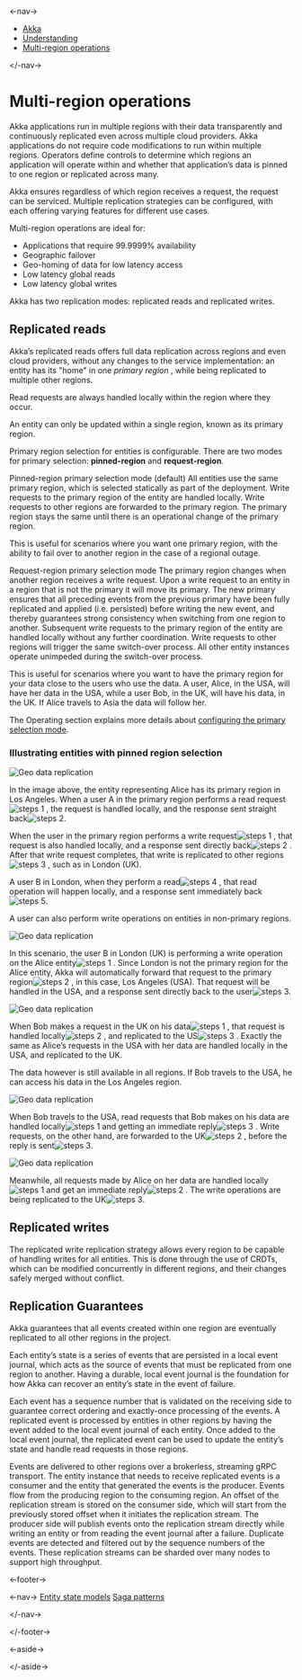 

<-nav->

- [  Akka](../index.html)
- [  Understanding](index.html)
- [  Multi-region operations](multi-region.html)



</-nav->



# Multi-region operations

Akka applications run in multiple regions with their data transparently and continuously replicated even across multiple cloud providers.
Akka applications do not require code modifications to run within multiple regions. Operators define controls to determine which regions
an application will operate within and whether that application’s data is pinned to one region or replicated across many.

Akka ensures regardless of which region receives a request, the request can be serviced. Multiple replication strategies can be configured, with each offering varying features for different use cases.

Multi-region operations are ideal for:

- Applications that require 99.9999% availability
- Geographic failover
- Geo-homing of data for low latency access
- Low latency global reads
- Low latency global writes

Akka has two replication modes: replicated reads and replicated writes.

## [](about:blank#_replicated_reads) Replicated reads

Akka’s replicated reads offers full data replication across regions and even cloud providers, without any changes to the service implementation: an entity has its "home" in one *primary region* , while being replicated to multiple other regions.

Read requests are always handled locally within the region where they occur.

An entity can only be updated within a single region, known as its primary region.

Primary region selection for entities is configurable. There are two modes for primary selection: **pinned-region** and **request-region**.

Pinned-region primary selection mode (default) All entities use the same primary region, which is selected statically as part of the deployment. Write requests to the primary region of the entity are handled locally. Write requests to other regions are forwarded to the primary region. The primary region stays the same until there is an operational change of the primary region.

This is useful for scenarios where you want one primary region, with the ability to fail over to another region in the case of a regional outage.

Request-region primary selection mode The primary region changes when another region receives a write request. Upon a write request to an entity in a region that is not the primary it will move its primary. The new primary ensures that all preceding events from the previous primary have been fully replicated and applied (i.e. persisted) before writing the new event, and thereby guarantees strong consistency when switching from one region to another. Subsequent write requests to the primary region of the entity are handled locally without any further coordination. Write requests to other regions will trigger the same switch-over process. All other entity instances operate unimpeded during the switch-over process.

This is useful for scenarios where you want to have the primary region for your data close to the users who use the data. A user, Alice, in the USA, will have her data in the USA, while a user Bob, in the UK, will have his data, in the UK. If Alice travels to Asia the data will follow her.

The Operating section explains more details about [configuring the primary selection mode](../operations/regions/index.html#selecting-primary).

### [](about:blank#_illustrating_entities_with_pinned_region_selection) Illustrating entities with pinned region selection

![Geo data replication](_images/geo-a.svg)

In the image above, the entity representing Alice has its primary region in Los Angeles. When a user A in the primary region performs a read request![steps 1](_images/steps-1.svg) , the request is handled locally, and the response sent straight back![steps 2](_images/steps-2.svg).

When the user in the primary region performs a write request![steps 1](_images/steps-1.svg) , that request is also handled locally, and a response sent directly back![steps 2](_images/steps-2.svg) . After that write request completes, that write is replicated to other regions![steps 3](_images/steps-3.svg) , such as in London (UK).

A user B in London, when they perform a read![steps 4](_images/steps-4.svg) , that read operation will happen locally, and a response sent immediately back![steps 5](_images/steps-5.svg).

A user can also perform write operations on entities in non-primary regions.

![Geo data replication](_images/geo-b.svg)

In this scenario, the user B in London (UK) is performing a write operation on the Alice entity![steps 1](_images/steps-1.svg) . Since London is not the primary region for the Alice entity, Akka will automatically forward that request to the primary region![steps 2](_images/steps-2.svg) , in this case, Los Angeles (USA). That request will be handled in the USA, and a response sent directly back to the user![steps 3](_images/steps-3.svg).

![Geo data replication](_images/geo-c.svg)

When Bob makes a request in the UK on his data![steps 1](_images/steps-1.svg) , that request is handled locally![steps 2](_images/steps-2.svg) , and replicated to the US![steps 3](_images/steps-3.svg) . Exactly the same as Alice’s requests in the USA with her data are handled locally in the USA, and replicated to the UK.

The data however is still available in all regions. If Bob travels to the USA, he can access his data in the Los Angeles region.

![Geo data replication](_images/geo-d.svg)

When Bob travels to the USA, read requests that Bob makes on his data are handled locally![steps 1](_images/steps-1.svg) and getting an immediate reply![steps 3](_images/steps-3.svg) . Write requests, on the other hand, are forwarded to the UK![steps 2](_images/steps-2.svg) , before the reply is sent![steps 3](_images/steps-3.svg).

![Geo data replication](_images/geo-e.svg)

Meanwhile, all requests made by Alice on her data are handled locally![steps 1](_images/steps-1.svg) and get an immediate reply![steps 2](_images/steps-2.svg) . The write operations are being replicated to the UK![steps 3](_images/steps-3.svg).

## [](about:blank#_replicated_writes) Replicated writes

The replicated write replication strategy allows every region to be capable of handling writes for all entities. This is done through the use of CRDTs, which can be modified concurrently in different regions, and their changes safely merged without conflict.

## [](about:blank#_replication_guarantees) Replication Guarantees

Akka guarantees that all events created within one region are eventually replicated to all other regions in the project.

Each entity’s state is a series of events that are persisted in a local event journal, which acts as the source of events that must be replicated from one region to another. Having a durable, local event journal is the foundation for how Akka can recover an entity’s state in the event of failure.

Each event has a sequence number that is validated on the receiving side to guarantee correct ordering and exactly-once processing of the events. A replicated event is processed by entities in other regions by having the event added to the local event journal of each entity. Once added to the local event journal, the replicated event can be used to update the entity’s state and handle read requests in those regions.

Events are delivered to other regions over a brokerless, streaming gRPC transport. The entity instance that needs to receive replicated events is a consumer and the entity that generated the events is the producer. Events flow from the producing region to the consuming region. An offset of the replication stream is stored on the consumer side, which will start from the previously stored offset when it initiates the replication stream. The producer side will publish events onto the replication stream directly while writing an entity or from reading the event journal after a failure. Duplicate events are detected and filtered out by the sequence numbers of the events. These replication streams can be sharded over many nodes to support high throughput.



<-footer->


<-nav->
[Entity state models](state-model.html) [Saga patterns](saga-patterns.html)

</-nav->


</-footer->


<-aside->


</-aside->
